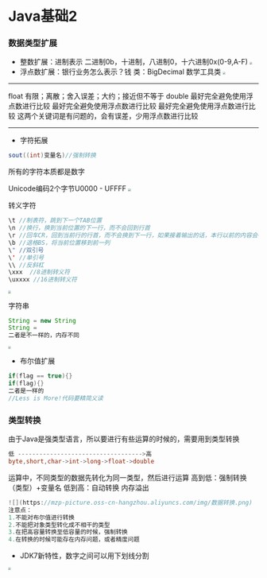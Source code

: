 # Java基础2
### 数据类型扩展
* 整数扩展：进制表示
        二进制0b，十进制，八进制0，十六进制0x(0-9,A-F)
    <img src="https://mzp-picture.oss-cn-hangzhou.aliyuncs.com/img/整数扩展进制.png" style="zoom:33%;" />
* 浮点数扩展：银行业务怎么表示？钱
                   类：BigDecimal 数学工具类
               <img src="https://mzp-picture.oss-cn-hangzhou.aliyuncs.com/img/浮点数进阶.png" style="zoom:33%;" />
---
float 有限；离散；舍入误差；大约；接近但不等于
double
最好完全避免使用浮点数进行比较
最好完全避免使用浮点数进行比较
最好完全避免使用浮点数进行比较
这两个关键词是有问题的，会有误差，少用浮点数进行比较

---
* 字符拓展

~~~java
sout((int)变量名)//强制转换
~~~

所有的字符本质都是数字

Unicode编码2个字节U0000 - UFFFF
<img src="https://mzp-picture.oss-cn-hangzhou.aliyuncs.com/img/字符扩展.png" style="zoom:33%;" />

转义字符

~~~java
\t //制表符，跳到下一个TAB位置
\n //换行，换到当前位置的下一行，而不会回到行首
\r //回车CR，回到当前行的行首，而不会换到下一行，如果接着输出的话，本行以前的内容会被逐一覆盖
\b //退格BS，将当前位置移到前一列
\" //双引号
\' //单引号
\\ //反斜杠
\xxx  //8进制转义符
\uxxxx //16进制转义符
~~~

<img src="https://mzp-picture.oss-cn-hangzhou.aliyuncs.com/img/转义字符.png" style="zoom:33%;" />

字符串

~~~java
String = new String
String = 
二者是不一样的，内存不同
~~~

<img src="https://mzp-picture.oss-cn-hangzhou.aliyuncs.com/img/字符串扩充.png" style="zoom:33%;" />

* 布尔值扩展

~~~java
if(flag == true){}
if(flag){}
二者是一样的
//Less is More!代码要精简义读
~~~

### 类型转换
由于Java是强类型语言，所以要进行有些运算的时候的，需要用到类型转换
```java
低 ----------------------------------->高
byte,short,char->int->long->float->double
```
运算中，不同类型的数据先转化为同一类型，然后进行运算
高到低：强制转换  （类型）+变量名
低到高：自动转换
内存溢出
```java
![](https://mzp-picture.oss-cn-hangzhou.aliyuncs.com/img/数据转换.png)
注意点：
1.不能对布尔值进行转换
2.不能把对象类型转化成不相干的类型
3.在把高容量转换至低容量的时候，强制转换
4.在转换的时候可能存在内存问题，或者精度问题
```
* JDK7新特性，数字之间可以用下划线分割
<img src="https://mzp-picture.oss-cn-hangzhou.aliyuncs.com/img/转换数据的bug.png" style="zoom:33%;" />